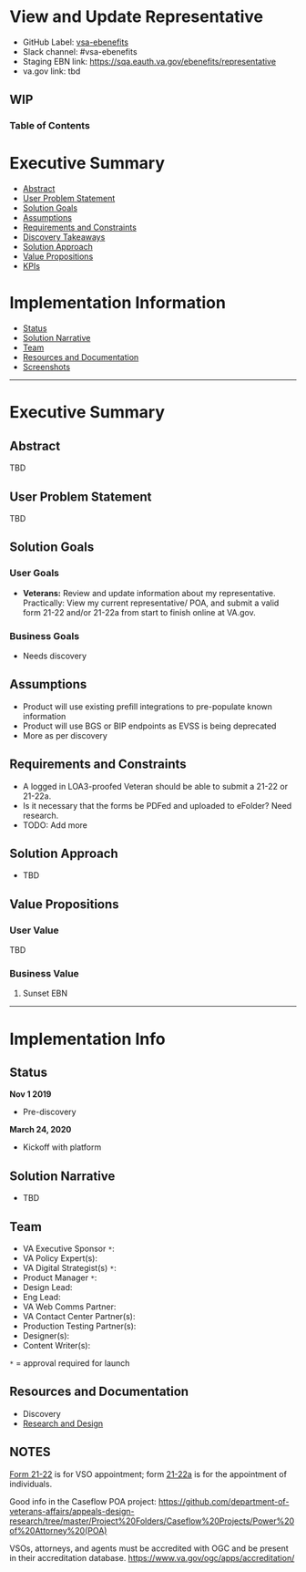 # View and Update Representative

- GitHub Label: [vsa-ebenefits](https://github.com/department-of-veterans-affairs/va.gov-team/#workspaces/vft-59c95ae5fda7577a9b3184f8/board?labels=vsa-ebenefits&repos=133843125&showPipelineDescriptions=false)
- Slack channel: #vsa-ebenefits
- Staging EBN link: https://sqa.eauth.va.gov/ebenefits/representative
- va.gov link: tbd

## WIP

### Table of Contents

# Executive Summary
- [Abstract](#abstract)
- [User Problem Statement](#user-problem-statement)
- [Solution Goals](#solution-goals)
- [Assumptions](#assumptions)
- [Requirements and Constraints](#requirements-and-constraints)
- [Discovery Takeaways](#discovery-takeaways)
- [Solution Approach](#solution-approach)
- [Value Propositions](#value-propositions)
- [KPIs](#kpis)

# Implementation Information
- [Status](#status)
- [Solution Narrative](#solution-narrative)
- [Team](#team)
- [Resources and Documentation](#resources-and-documentation)
- [Screenshots](#screenshots)

---

# Executive Summary

## Abstract

TBD

## User Problem Statement

TBD

## Solution Goals

### User Goals

- **Veterans:** Review and update information about my representative. Practically: View my current representative/ POA, and submit a valid form 21-22 and/or 21-22a from start to finish online at VA.gov.

### Business Goals

- Needs discovery

## Assumptions

- Product will use existing prefill integrations to pre-populate known information
- Product will use BGS or BIP endpoints as EVSS is being deprecated
- More as per discovery

## Requirements and Constraints

- A logged in LOA3-proofed Veteran should be able to submit a 21-22 or 21-22a.
- Is it necessary that the forms be PDFed and uploaded to eFolder? Need research.
- TODO: Add more

## Solution Approach

- TBD

## Value Propositions

### User Value

TBD

### Business Value

1. Sunset EBN



---

# Implementation Info

## Status

**Nov 1 2019**  
- Pre-discovery  

**March 24, 2020**  
- Kickoff with platform  

## Solution Narrative
- TBD

## Team

- VA Executive Sponsor `*`:
- VA Policy Expert(s):
- VA Digital Strategist(s) `*`:
- Product Manager `*`: 
- Design Lead: 
- Eng Lead:
- VA Web Comms Partner:
- VA Contact Center Partner(s):
- Production Testing Partner(s):
- Designer(s):
- Content Writer(s):



`*` = approval required for launch

## Resources and Documentation

- Discovery
- [Research and Design](research-design/README.md)

## NOTES

[Form 21-22](https://www.vba.va.gov/pubs/forms/VBA-21-22-ARE.pdf) is for VSO appointment; form [21-22a](https://www.vba.va.gov/pubs/forms/VBA-21-22A-ARE.pdf) is for the appointment of individuals.

Good info in the Caseflow POA project: https://github.com/department-of-veterans-affairs/appeals-design-research/tree/master/Project%20Folders/Caseflow%20Projects/Power%20of%20Attorney%20(POA)

VSOs, attorneys, and agents must be accredited with OGC and be present in their accreditation database. https://www.va.gov/ogc/apps/accreditation/
